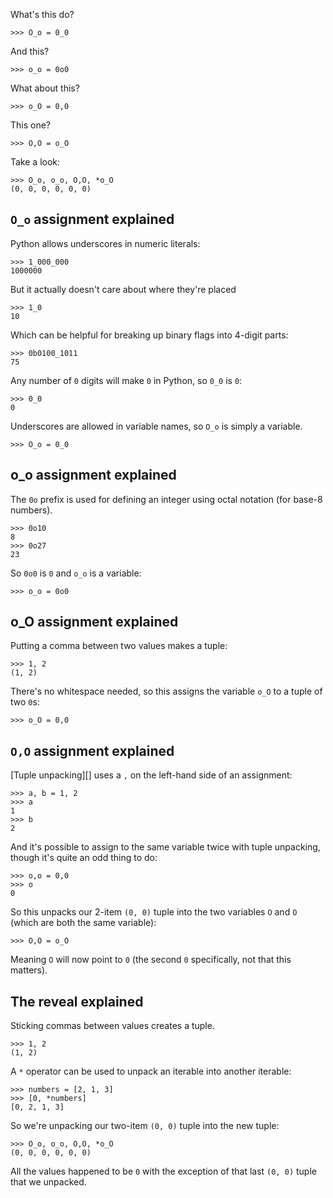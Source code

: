 What's this do?

```pycon
>>> O_o = 0_0
```

And this?

```pycon
>>> o_o = 0o0
```

What about this?

```pycon
>>> o_O = 0,0
```

This one?

```pycon
>>> O,O = o_O
```

Take a look:

```pycon
>>> O_o, o_o, O,O, *o_O
(0, 0, 0, 0, 0, 0)
```


## `O_o` assignment explained

Python allows underscores in numeric literals:

```pycon
>>> 1_000_000
1000000
```

But it actually doesn't care about where they're placed

```pycon
>>> 1_0
10
```

Which can be helpful for breaking up binary flags into 4-digit parts:

```pycon
>>> 0b0100_1011
75
```

Any number of `0` digits will make `0` in Python, so `0_0` is `0`:

```pycon
>>> 0_0
0
```

Underscores are allowed in variable names, so `O_o` is simply a variable.

```pycon
>>> O_o = 0_0
```


## o_o assignment explained

The `0o` prefix is used for defining an integer using octal notation (for base-8 numbers).

```pycon
>>> 0o10
8
>>> 0o27
23
```

So `0o0` is `0` and `o_o` is a variable:

```pycon
>>> o_o = 0o0
```


## o_O assignment explained

Putting a comma between two values makes a tuple:

```pycon
>>> 1, 2
(1, 2)
```

There's no whitespace needed, so this assigns the variable `o_O` to a tuple of two `0`s:

```pycon
>>> o_O = 0,0
```


## `O,O` assignment explained

[Tuple unpacking][] uses a `,` on the left-hand side of an assignment:

```pycon
>>> a, b = 1, 2
>>> a
1
>>> b
2
```

And it's possible to assign to the same variable twice with tuple unpacking, though it's quite an odd thing to do:

```pycon
>>> o,o = 0,0
>>> o
0
```

So this unpacks our 2-item `(0, 0)` tuple into the two variables `O` and `O` (which are both the same variable):

```pycon
>>> O,O = o_O
```

Meaning `O` will now point to `0` (the second `0` specifically, not that this matters).


## The reveal explained

Sticking commas between values creates a tuple.

```pycon
>>> 1, 2
(1, 2)
```

A `*` operator can be used to unpack an iterable into another iterable:

```pycon
>>> numbers = [2, 1, 3]
>>> [0, *numbers]
[0, 2, 1, 3]
```

So we're unpacking our two-item `(0, 0)` tuple into the new tuple:

```pycon
>>> O_o, o_o, O,O, *o_O
(0, 0, 0, 0, 0, 0)
```

All the values happened to be `0` with the exception of that last `(0, 0)` tuple that we unpacked.
